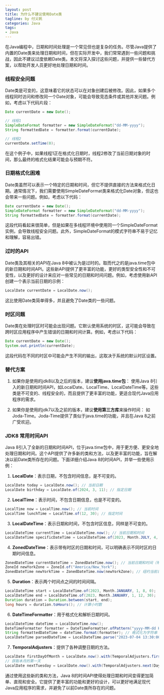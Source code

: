 ```yaml
---
layout: post
title: 为什么不建议使用Date类
tagline: by 付义帆
categories: Java
tags:
- Java
---
```



在Java编程中，日期和时间处理是一个常见但也是复杂的任务。尽管Java提供了内置的Date类来处理日期和时间，但在实际开发中，我们常常遇到一些问题和挑战，因此不建议过度依赖Date类。本文将深入探讨这些问题，并提供一些替代方案，以帮助开发人员更好地处理日期和时间。

### **线程安全问题**

Date类是可变的，这意味着它的状态可以在对象创建后被修改。因此，如果多个线程同时访问和修改同一个Date对象，可能会导致竞态条件或其他并发问题。例如，考虑以下代码片段：

```java
Date currentDate = new Date();

// 线程1
SimpleDateFormat formatter = new SimpleDateFormat("dd-MM-yyyy");
String formattedDate = formatter.format(currentDate);

// 线程2
currentDate.setTime(0);
```

在这个例子中，如果线程1正在格式化日期时，线程2修改了当前日期对象的时间，那么最终的格式化结果可能会与预期不符。

### **日期格式化困难**

Date类虽然可以表示一个特定的日期和时间，但它不提供直接的方法来格式化日期。通常情况下，我们需要使用SimpleDateFormat类来格式化Date对象，但这也会带来一些问题。例如，考虑以下代码：

```java
Date currentDate = new Date();
SimpleDateFormat formatter = new SimpleDateFormat("dd-MM-yyyy");
String formattedDate = formatter.format(currentDate);
```

这段代码看起来很简单，但是如果在多线程环境中使用同一个SimpleDateFormat实例，会导致线程安全问题。此外，SimpleDateFormat的模式字符串不易于记忆和理解，容易出错。

### **过时的API**

 Date类及其相关的API在Java 8中被认为是过时的。取而代之的是java.time包中的新日期和时间API。这些新API提供了更丰富的功能，更好的类型安全性和不可变性，以及更好的设计来应对一些常见的日期和时间问题。例如，考虑使用新API创建一个表示当前日期的示例：

```java
LocalDate currentDate = LocalDate.now();
```

这比使用Date类简单得多，并且避免了Date类的一些问题。

### **时区问题**

Date类在处理时区时可能会出现问题。它默认使用系统的时区，这可能会导致在跨时区应用程序中产生错误的日期和时间计算。例如，考虑以下代码：

```java
Date currentDate = new Date();
System.out.println(currentDate);
```

这段代码在不同的时区中可能会产生不同的输出，这取决于系统的默认时区设置。

### 替代方案

1. 如果你是使用的jdk8以及之后的版本，建议**使用java.time包**： 使用Java 8引入的新日期和时间API，如LocalDate、LocalTime、LocalDateTime等。这些类是不可变的、线程安全的，而且提供了更丰富的功能，更适合现代Java应用程序的需求。

2. 如果你是使用的jdk7以及之前的版本，建议**使用第三方库**来操作时间： 如Joda-Time。Joda-Time提供了类似于java.time的功能，并且在Java 8之前广受欢迎。

### JDK8 常用时间API

Java 8引入了全新的日期和时间API，位于java.time包中，用于更方便、更安全地处理日期和时间。这个API提供了许多新的类和方法，以及更丰富的功能，旨在解决以前Date类所存在的问题。下面详细介绍Java 8的时间API，并举一些使用示例：

1. **LocalDate**：表示日期，不包含时间信息，是不可变的。

```java
LocalDate today = LocalDate.now(); // 当前日期
LocalDate birthday = LocalDate.of(2024, 3, 11); // 指定日期
```

2. **LocalTime**：表示时间，不包含日期信息，也是不可变的。

```java
LocalTime now = LocalTime.now(); // 当前时间
LocalTime lunchTime = LocalTime.of(12, 30); // 指定时间
```

3. **LocalDateTime**：表示日期和时间，不包含时区信息，同样是不可变的。

```java
LocalDateTime currentTime = LocalDateTime.now(); // 当前日期和时间
LocalDateTime specificDateTime = LocalDateTime.of(2023, Month.JULY, 4, 13, 30); // 指定日期和时间
```

4. **ZonedDateTime**：表示带有时区的日期和时间，可以明确表示不同时区的日期时间信息。

```java
ZonedDateTime currentDateTime = ZonedDateTime.now(); // 当前日期和时间（带时区）
ZoneId newYorkZone = ZoneId.of("America/New_York");
ZonedDateTime newYorkTime = ZonedDateTime.now(newYorkZone); // 纽约当前日期和时间
```

5. **Duration**：表示两个时间点之间的时间间隔。

```java
LocalDateTime start = LocalDateTime.of(2023, Month.JANUARY, 1, 8, 0);
LocalDateTime end = LocalDateTime.of(2023, Month.JANUARY, 1, 12, 30);
Duration duration = Duration.between(start, end);
long hours = duration.toHours(); // 计算小时数
```

6. **DateTimeFormatter**：用于格式化和解析日期时间。

```java
LocalDateTime dateTime = LocalDateTime.now();
DateTimeFormatter formatter = DateTimeFormatter.ofPattern("yyyy-MM-dd HH:mm:ss");
String formattedDateTime = dateTime.format(formatter); // 格式化为字符串
LocalDateTime parsedDateTime = LocalDateTime.parse("2023-07-04 13:30:00", formatter); // 解析字符串为日期时间
```

7. **TemporalAdjusters**：提供了各种调整日期的方法。

```java
LocalDate firstDayOfMonth = LocalDate.now().with(TemporalAdjusters.firstDayOfMonth()); 
// 获取本月的第一天
LocalDate nextTuesday = LocalDate.now().with(TemporalAdjusters.next(DayOfWeek.TUESDAY)); // 获取下一个星期二
```

通过使用这些新的类和方法，Java 8的时间API使得处理日期和时间变得更加简单、直观和安全。它提供了更丰富的功能和更好的设计，可以更好地满足现代Java应用程序的需求，并避免了以前Date类所存在的问题。